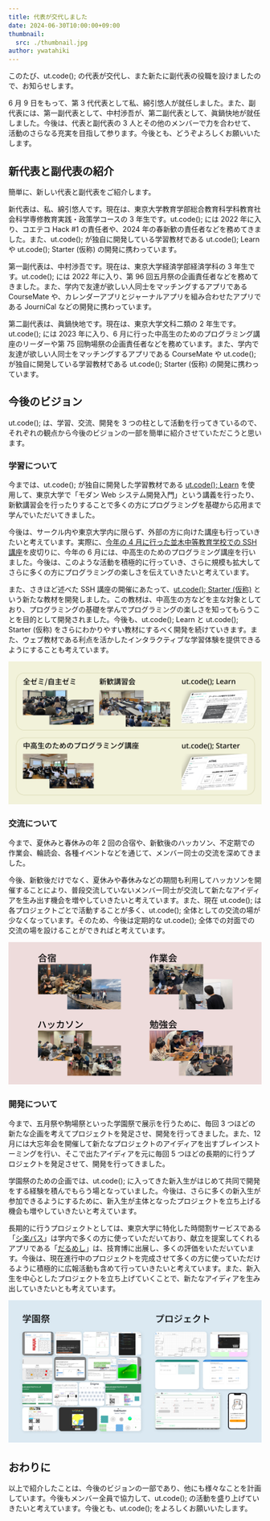 ```yaml
---
title: 代表が交代しました
date: 2024-06-30T10:00:00+09:00
thumbnail:
  src: ./thumbnail.jpg
author: ywatahiki
---
```


このたび、ut.code(); の代表が交代し、また新たに副代表の役職を設けましたので、お知らせします。

6 月 9 日をもって、第 3 代代表として私、綿引悠人が就任しました。また、副代表には、第一副代表として、中村渉吾が、第二副代表として、眞鍋快地が就任しました。今後は、代表と副代表の 3 人とその他のメンバーで力を合わせて、活動のさらなる充実を目指して参ります。今後とも、どうぞよろしくお願いいたします。

## 新代表と副代表の紹介

簡単に、新しい代表と副代表をご紹介します。

新代表は、私、綿引悠人です。現在は、東京大学教育学部総合教育科学科教育社会科学専修教育実践・政策学コースの 3 年生です。ut.code(); には 2022 年に入り、コエテコ Hack #1 の責任者や、2024 年の春新歓の責任者などを務めてきました。また、ut.code(); が独自に開発している学習教材である ut.code(); Learn や ut.code(); Starter (仮称) の開発に携わっています。

第一副代表は、中村渉吾です。現在は、東京大学経済学部経済学科の 3 年生です。ut.code(); には 2022 年に入り、第 96 回五月祭の企画責任者などを務めてきました。また、学内で友達が欲しい人同士をマッチングするアプリである CourseMate や、カレンダーアプリとジャーナルアプリを組み合わせたアプリである JourniCal などの開発に携わっています。

第二副代表は、眞鍋快地です。現在は、東京大学文科二類の 2 年生です。ut.code(); には 2023 年に入り、6 月に行った中高生のためのプログラミング講座のリーダーや第 75 回駒場祭の企画責任者などを務めています。また、学内で友達が欲しい人同士をマッチングするアプリである CourseMate や ut.code(); が独自に開発している学習教材である ut.code(); Starter (仮称) の開発に携わっています。

## 今後のビジョン

ut.code(); は、学習、交流、開発を 3 つの柱として活動を行ってきているので、それぞれの観点から今後のビジョンの一部を簡単に紹介させていただこうと思います。

### 学習について

今までは、ut.code(); が独自に開発した学習教材である [ut.code(); Learn](https://learn.utcode.net/) を使用して、東京大学で「モダン Web システム開発入門」という講義を行ったり、新歓講習会を行ったりすることで多くの方にプログラミングを基礎から応用まで学んでいただいてきました。

今後は、サークル内や東京大学内に限らず、外部の方に向けた講座も行っていきたいと考えています。実際に、[今年の 4 月に行った並木中等教育学校での SSH 講座](/articles/2024-namiki-secondary-school-ssh-seminar/)を皮切りに、今年の 6 月には、中高生のためのプログラミング講座を行いました。今後は、このような活動を積極的に行っていき、さらに規模も拡大してさらに多くの方にプログラミングの楽しさを伝えていきたいと考えています。

また、さきほど述べた SSH 講座の開催にあたって、[ut.code(); Starter (仮称)](https://starter.utcode.net/) という新たな教材を開発しました。この教材は、中高生の方などを主な対象としており、プログラミングの基礎を学んでプログラミングの楽しさを知ってもらうことを目的として開発されました。今後も、ut.code(); Learn と ut.code(); Starter (仮称) をさらにわかりやすい教材にするべく開発を続けていきます。また、ウェブ教材である利点を活かしたインタラクティブな学習体験を提供できるようにすることも考えています。

![学習の図](./learn.jpg)

### 交流について

今まで、夏休みと春休みの年 2 回の合宿や、新歓後のハッカソン、不定期での作業会、輪読会、各種イベントなどを通じて、メンバー同士の交流を深めてきました。

今後、新歓後だけでなく、夏休みや春休みなどの期間も利用してハッカソンを開催することにより、普段交流していないメンバー同士が交流して新たなアイディアを生み出す機会を増やしていきたいと考えています。また、現在 ut.code(); は各プロジェクトごとで活動することが多く、ut.code(); 全体としての交流の場が少なくなっています。そのため、今後は定期的な ut.code(); 全体での対面での交流の場を設けることができればと考えています。

![交流の図](./share.jpg)

### 開発について

今まで、五月祭や駒場祭といった学園祭で展示を行うために、毎回 3 つほどの新たな企画を考えてプロジェクトを発足させ、開発を行ってきました。また、12 月には大忘年会を開催して新たなプロジェクトのアイディアを出すブレインストーミングを行い、そこで出たアイディアを元に毎回 5 つほどの長期的に行うプロジェクトを発足させて、開発を行ってきました。

学園祭のための企画では、ut.code(); に入ってきた新入生がはじめて共同で開発をする経験を積んでもらう場となっていました。今後は、さらに多くの新入生が参加できるようにするために、新入生が主体となったプロジェクトを立ち上げる機会も増やしていきたいと考えています。

長期的に行うプロジェクトとしては、東京大学に特化した時間割サービスである「[シ楽バス](/projects/syllabus/)」は学内で多くの方に使っていただいており、献立を提案してくれるアプリである「[だるめし](/projects/dull-meshi/)」は、技育博に出展し、多くの評価をいただいています。今後は、現在進行中のプロジェクトを完成させて多くの方に使っていただけるように積極的に広報活動も含めて行っていきたいと考えています。また、新入生を中心としたプロジェクトを立ち上げていくことで、新たなアイディアを生み出していきたいとも考えています。

![開発の図](./develop.jpg)

## おわりに

以上で紹介したことは、今後のビジョンの一部であり、他にも様々なことを計画しています。今後もメンバー全員で協力して、ut.code(); の活動を盛り上げていきたいと考えています。今後とも、ut.code(); をよろしくお願いいたします。
